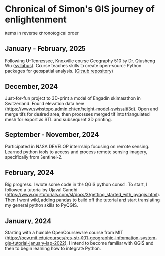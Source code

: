 # Chronical of Simon's GIS journey of enlightenment
items in reverse chronological order

## January - February, 2025
Following U-Tennessee, Knoxville course Geography 510 by Dr. Qiusheng Wu ([syllabus](https://geog-510.gishub.org/book/about/syllabus.html)). Course teaches skills to create open-source Python packages for geospatial analysis. ([Github repository](https://github.com/S-Ng/Geog510))

## December, 2024
Just-for-fun project to 3D-print a model of Engadin skimarathon in Switzerland. Found elevation data here (https://www.swisstopo.admin.ch/en/height-model-swissalti3d). Open and merge tifs for desired area, then processes merged tif into triangulated mesh for export as STL and subsequent 3D printing.

## September - November, 2024
Participated in NASA DEVELOP internship focusing on remote sensing. Learned python tools to access and process remote sensing imagery, specifically from Sentinel-2.

## February, 2024
Big progress. I wrote some code in the QGIS python consol. To start, I followed a tutorial by Ujaval Gandhi (https://www.qgistutorials.com/sl/docs/3/getting_started_with_pyqgis.html). Then I went wild, adding pandas to build off the tutorial and start translating my general python skills to PyQGIS.

## January, 2024
Starting with a humble OpenCourseware course from MIT (https://ocw.mit.edu/courses/res-str-001-geographic-information-system-gis-tutorial-january-iap-2022), I intend to become familiar with QGIS and then to begin learning how to integrate Python.
